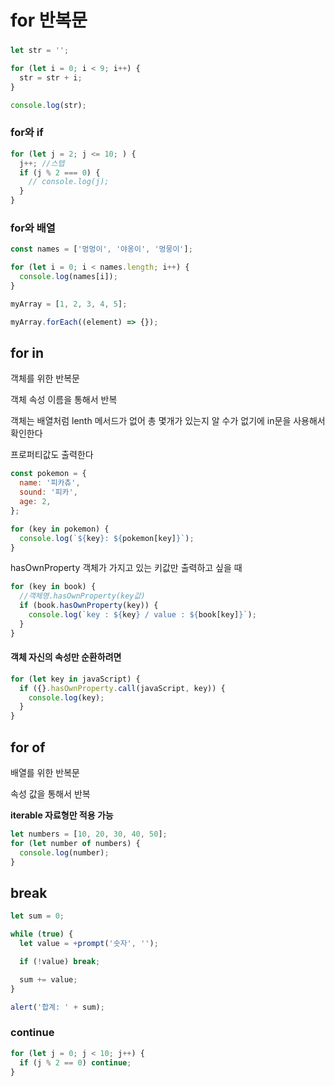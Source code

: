 # for 반복문

###

```js
let str = '';

for (let i = 0; i < 9; i++) {
  str = str + i;
}

console.log(str);
```

### for와 if

```js
for (let j = 2; j <= 10; ) {
  j++; //스텝
  if (j % 2 === 0) {
    // console.log(j);
  }
}
```

### for와 배열

```js
const names = ['멍멍이', '야옹이', '멍뭉이'];

for (let i = 0; i < names.length; i++) {
  console.log(names[i]);
}

myArray = [1, 2, 3, 4, 5];

myArray.forEach((element) => {});
```

## for in

객체를 위한 반복문

객체 속성 이름을 통해서 반복

객체는 배열처럼 lenth 메서드가 없어 총 몇개가 있는지 알 수가 없기에 in문을 사용해서 확인한다

프로퍼티값도 출력한다

```js
const pokemon = {
  name: '피카츄',
  sound: '피카',
  age: 2,
};

for (key in pokemon) {
  console.log(`${key}: ${pokemon[key]}`);
}
```

hasOwnProperty 객체가 가지고 있는 키값만 출력하고 싶을 때

```js
for (key in book) {
  //객체명.hasOwnProperty(key값)
  if (book.hasOwnProperty(key)) {
    console.log(`key : ${key} / value : ${book[key]}`);
  }
}
```

#### 객체 자신의 속성만 순환하려면

```js
for (let key in javaScript) {
  if ({}.hasOwnProperty.call(javaScript, key)) {
    console.log(key);
  }
}
```

## for of

배열를 위한 반복문

속성 값을 통해서 반복

**iterable 자료형만 적용 가능**

```js
let numbers = [10, 20, 30, 40, 50];
for (let number of numbers) {
  console.log(number);
}
```

## break

```js
let sum = 0;

while (true) {
  let value = +prompt('숫자', '');

  if (!value) break;

  sum += value;
}

alert('합계: ' + sum);
```

### continue

```js
for (let j = 0; j < 10; j++) {
  if (j % 2 == 0) continue;
}
```

